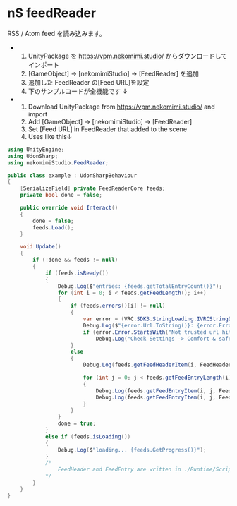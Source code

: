# nS feedReader

RSS / Atom feed を読み込みます。

- 1. UnityPackage を https://vpm.nekomimi.studio/ からダウンロードしてインポート
  2. [GameObject] -> [nekomimiStudio] -> [FeedReader] を追加
  3. 追加した FeedReader の[Feed URL]を設定
  4. 下のサンプルコードが全機能です ↓
- 1. Download UnityPackage from https://vpm.nekomimi.studio/ and import
  2. Add [GameObject] -> [nekomimiStudio] -> [FeedReader]
  3. Set [Feed URL] in FeedReader that added to the scene
  4. Uses like this↓

```csharp
using UnityEngine;
using UdonSharp;
using nekomimiStudio.FeedReader;

public class example : UdonSharpBehaviour
{
    [SerializeField] private FeedReaderCore feeds;
    private bool done = false;

    public override void Interact()
    {
        done = false;
        feeds.Load();
    }

    void Update()
    {
        if (!done && feeds != null)
        {
            if (feeds.isReady())
            {
                Debug.Log($"entries: {feeds.getTotalEntryCount()}");
                for (int i = 0; i < feeds.getFeedLength(); i++)
                {
                    if (feeds.errors()[i] != null)
                    {
                        var error = (VRC.SDK3.StringLoading.IVRCStringDownload)feeds.errors()[i];
                        Debug.Log($"{error.Url.ToString()}: {error.ErrorCode.ToString()}: {error.Error}");
                        if (error.Error.StartsWith("Not trusted url hit"))
                            Debug.Log("Check Settings -> Comfort & safety -> Safety -> Allow Untrusted URLs");
                    }
                    else
                    {
                        Debug.Log(feeds.getFeedHeaderItem(i, FeedHeader.Title));

                        for (int j = 0; j < feeds.getFeedEntryLength(i); j++)
                        {
                            Debug.Log(feeds.getFeedEntryItem(i, j, FeedEntry.Title));
                            Debug.Log(feeds.getFeedEntryItem(i, j, FeedEntry.Summary));
                        }
                    }
                }
                done = true;
            }
            else if (feeds.isLoading())
            {
                Debug.Log($"loading... {feeds.GetProgress()}");
            }
            /*
                FeedHeader and FeedEntry are written in ./Runtime/Script/feedReader.cs (scroll to end of the file)
            */
        }
    }
}
```
